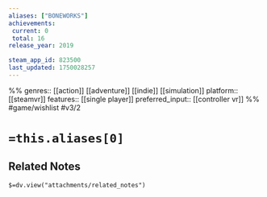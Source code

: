 ```yaml
---
aliases: ["BONEWORKS"]
achievements:
 current: 0
 total: 16
release_year: 2019

steam_app_id: 823500
last_updated: 1750028257
---
```

%%
genres:: [[action]] [[adventure]] [[indie]] [[simulation]]
platform:: [[steamvr]]
features:: [[single player]]
preferred_input:: [[controller vr]]
%%
#game/wishlist
#v3/2

# `=this.aliases[0]`
## Related Notes
`$=dv.view("attachments/related_notes")`